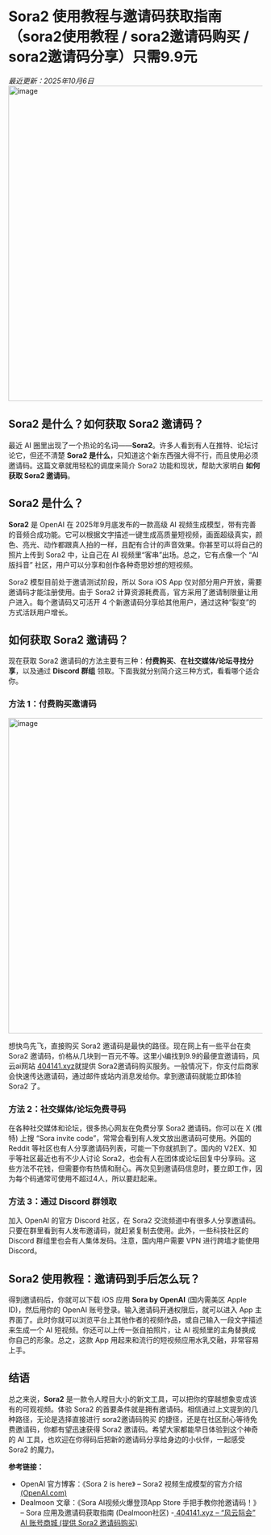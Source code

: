 # Sora2 使用教程与邀请码获取指南（sora2使用教程 / sora2邀请码购买 / sora2邀请码分享）只需9.9元
*最近更新：2025年10月6日*
<img width="876" height="625" alt="image" src="https://github.com/user-attachments/assets/a97b083a-d388-4ad1-a385-b48f74de1fb5" />

## Sora2 是什么？如何获取 Sora2 邀请码？

最近 AI 圈里出现了一个热论的名词——**Sora2**。许多人看到有人在推特、论坛讨论它，但还不清楚 **Sora2 是什么**，只知道这个新东西强大得不行，而且使用必须邀请码。这篇文章就用轻松的调度来简介 Sora2 功能和现状，帮助大家明白 **如何获取 Sora2 邀请码**。

## Sora2 是什么？

**Sora2** 是 OpenAI 在 2025年9月底发布的一款高级 AI 视频生成模型，带有完善的音频合成功能。它可以根据文字描述一键生成高质量短视频，画面超级真实，颜色、亮光、动作都跟真人拍的一样，且配有合计的声音效果。你甚至可以将自己的照片上传到 Sora2 中，让自己在 AI 视频里“客串”出场。总之，它有点像一个 “AI版抖音” 社区，用户可以分享和创作各种奇思妙想的短视频。

Sora2 模型目前处于邀请测试阶段，所以 Sora iOS App 仅对部分用户开放，需要邀请码才能注册使用。由于 Sora2 计算资源耗费高，官方采用了邀请制限量让用户进入。每个邀请码又可活开 4 个新邀请码分享给其他用户，通过这种“裂变”的方式活跃用户增长。

## 如何获取 Sora2 邀请码？

现在获取 Sora2 邀请码的方法主要有三种：**付费购买**、**在社交媒体/论坛寻找分享**，以及通过 **Discord 群组** 领取。下面我就分别简介这三种方式，看看哪个适合你。

### 方法 1：付费购买邀请码
<img width="876" height="625" alt="image" src="https://github.com/user-attachments/assets/ae0b053d-9790-47eb-b501-526f0ad09890" />


想快鸟先飞，直接购买 Sora2 邀请码是最快的路径。现在网上有一些平台在卖 Sora2 邀请码，价格从几块到一百元不等。这里小编找到9.9的最便宜邀请码，风云ai网站 [404141.xyz](https://www.404141.xyz/)就提供 Sora2邀请码购买服务。一般情况下，你支付后商家会快速传达邀请码，通过邮件或站内消息发给你。拿到邀请码就能立即体验 Sora2 了。

### 方法 2：社交媒体/论坛免费寻码

在各种社交媒体和论坛，很多热心网友在免费分享 Sora2 邀请码。你可以在 X (推特) 上搜 “Sora invite code”，常常会看到有人发文放出邀请码可使用。外国的 Reddit 等社区也有人分享邀请码列表，可能一下你就抓到了。国内的 V2EX、知乎等社区最近也有不少人讨论 Sora2，也会有人在团体或论坛回复中分享码。这些方法不花钱，但需要你有热情和耐心。再次见到邀请码信息时，要立即工作，因为每个码通常可使用不超过4人，所以要赶起来。

### 方法 3：通过 Discord 群领取

加入 OpenAI 的官方 Discord 社区，在 Sora2 交流频道中有很多人分享邀请码。只要在群里看到有人发布邀请码，就赶紧复制去使用。此外，一些科技社区的 Discord 群组里也会有人集体发码。注意，国内用户需要 VPN 进行跨墙才能使用 Discord。

## Sora2 使用教程：邀请码到手后怎么玩？

得到邀请码后，你就可以下载 iOS 应用 **Sora by OpenAI** (国内需美区 Apple ID)，然后用你的 OpenAI 账号登录。输入邀请码开通权限后，就可以进入 App 主界面了。此时你就可以浏览平台上其他作者的视频作品，或自己输入一段文字描述来生成一个 AI 短视频。你还可以上传一张自拍照片，让 AI 视频里的主角替换成你自己的形象。总之，这款 App 用起来和流行的短视频应用水乳交融，非常容易上手。

## 结语

总之来说，**Sora2** 是一款令人瞠目大小的新文工具，可以把你的穿越想象变成该有的可观视频。体验 Sora2 的首要条件就是拥有邀请码。相信通过上文提到的几种路径，无论是选择直接进行 sora2邀请码购买 的捷径，还是在社区耐心等待免费邀请码，你都有望迅速获得 Sora2 邀请码。希望大家都能早日体验到这个神奇的 AI 工具，也欢迎在你得码后把新的邀请码分享给身边的小伙伴，一起感受 Sora2 的魔力。

**参考链接：**

- OpenAI 官方博客：《Sora 2 is here》 – Sora2 视频生成模型的官方介绍[ (OpenAI.com)](https://openai.com/index/sora-2/)
- Dealmoon 文章：《Sora AI视频火爆登顶App Store 手把手教你抢邀请码！》 – Sora 应用及邀请码获取指南 (Dealmoon社区)
-[ 404141.xyz – “风云际会” AI 账号商城 (提供 Sora2 邀请码购买)](https://www.404141.xyz/)
